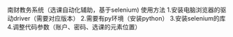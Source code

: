 # 
南财教务系统（选课自动化辅助，基于selenium)
使用方法
1.安装电脑浏览器的驱动driver（需要对应版本）
2.需要有py环境（安装python）
3.安装selenium的库
4.调整代码参数（账户、密码、选课的元素位置）
